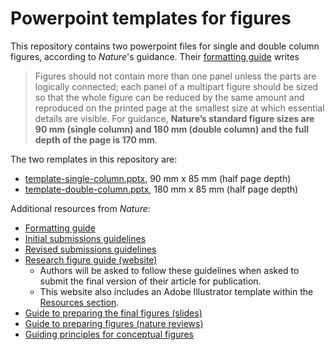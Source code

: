 # Powerpoint templates for figures
This repository contains two powerpoint files for single and double column figures, according to _Nature_'s guidance. Their [formatting guide](https://www.nature.com/nature/for-authors/formatting-guide) writes
> Figures should not contain more than one panel unless the parts are logically connected; each panel of a multipart figure should be sized so that the whole figure can be reduced by the same amount and reproduced on the printed page at the smallest size at which essential details are visible. For guidance, **Nature’s standard figure sizes are 90 mm (single column) and 180 mm (double column) and the full depth of the page is 170 mm**.

The two remplates in this repository are:
- [template-single-column.pptx](template-single-column.pptx), 90 mm x 85 mm (half page depth)
- [template-double-column.pptx](template-single-column.pptx), 180 mm x 85 mm (half page depth)

Additional resources from _Nature_:
- [Formatting guide](https://www.nature.com/nature/for-authors/formatting-guide)
- [Initial submissions guidelines](https://www.nature.com/nature/for-authors/initial-submission)
- [Revised submissions guidelines](https://www.nature.com/nature/for-authors/final-submission)
- [Research figure guide (website)](https://research-figure-guide.nature.com/figures/)
  - Authors will be asked to follow these guidelines when asked to submit the final version of their article for publication.
  - This website also includes an Adobe Illustrator template within the [Resources section](https://research-figure-guide.nature.com/resources/templates/).
- [Guide to preparing the final figures (slides)](https://www.nature.com/documents/Final_guide_to_authors.pdf)
- [Guide to preparing figures (nature reviews)](https://www.nature.com/documents/natrev-figure-guidelines-v1.pdf)
- [Guiding principles for conceptual figures](https://www.nature.com/documents/Nature_scientific_illustration_author_guide.pdf)
